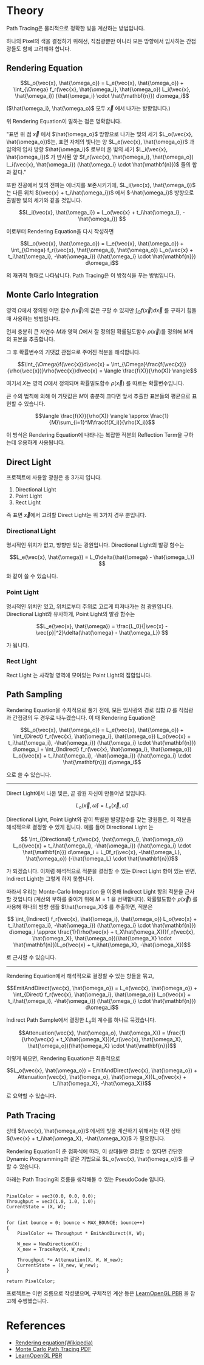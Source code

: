 # Theory

Path Tracing은 물리적으로 정확한 빛을 계산하는 방법입니다.

하나의 Pixel의 색을 결정하기 위해선, 직접광뿐만 아니라 모든 방향에서 입사하는 간접광들도 함께 고려해야 합니다.

## Rendering Equation

$$L_o(\vec{x}, \hat{\omega_o}) = L_e(\vec{x}, \hat{\omega_o}) + \int_{\Omega} f_r(\vec{x}, \hat{\omega_i}, \hat{\omega_o}) L_i(\vec{x}, \hat{\omega_i}) (\hat{\omega_i} \cdot \hat{\mathbf{n}}) d\omega_i$$

($\hat{\omega_i}, \hat{\omega_o}$ 모두 $\vec{x}$ 에서 나가는 방향입니다.)

위 Rendering Equation이 말하는 점은 명확합니다.

"표면 위 점 $\vec{x}$ 에서 $\hat{\omega_o}$ 방향으로 나가는 빛의 세기 $L_o(\vec{x}, \hat{\omega_o})$는, 표면 자체의 빛나는 양 $L_e(\vec{x}, \hat{\omega_o})$ 과 임의의 입사 방향 $\hat{\omega_i}$ 로부터 온 빛의 세기 $L_i(\vec{x}, \hat{\omega_i})$ 가 반사된 양 $f_r(\vec{x}, \hat{\omega_i}, \hat{\omega_o}) L_i(\vec{x}, \hat{\omega_i}) (\hat{\omega_i} \cdot \hat{\mathbf{n}})$ 들의 합과 같다."

또한 진공에서 빛의 전파는 에너지를 보존시키기에, $L_i(\vec{x}, \hat{\omega_i})$ 는 다른 위치 $(\vec{x} + t_i\hat{\omega_i})$ 에서 $-\hat{\omega_i}$ 방향으로 출발한 빛의 세기와 같을 것입니다.

$$L_i(\vec{x}, \hat{\omega_i}) = L_o(\vec{x} + t_i\hat{\omega_i}, -\hat{\omega_i}) $$

이로부터 Rendering Equation을 다시 작성하면

$$L_o(\vec{x}, \hat{\omega_o}) = L_e(\vec{x}, \hat{\omega_o}) + \int_{\Omega} f_r(\vec{x}, \hat{\omega_i}, \hat{\omega_o}) L_o(\vec{x} + t_i\hat{\omega_i}, -\hat{\omega_i}) (\hat{\omega_i} \cdot \hat{\mathbf{n}}) d\omega_i$$

의 재귀적 형태로 나타납니다. Path Tracing은 이 방정식을 푸는 방법입니다.


## Monte Carlo Integration

영역 ${\Omega}$에서 정의된 어떤 함수 $f(\vec{x})$의 값은 구할 수 있지만 $\int_{\Omega}f(\vec{x})d\vec{x}$ 를 구하기 힘들 때 사용하는 방법입니다.

먼저 충분히 큰 자연수 $M$과 영역 ${\Omega}$에서 잘 정의된 확률밀도함수 $\rho(\vec{x})$를 정의해 $M$개의 표본을 추출합니다.

그 후 확률변수의 기댓값 관점으로 주어진 적분을 해석합니다.

$$\int_{\Omega}f(\vec{x})d\vec{x} = \int_{\Omega}\frac{f(\vec{x})}{\rho(\vec{x})}\rho(\vec{x})d\vec{x} =  \langle \frac{f(X)}{\rho(X)} \rangle$$

여기서 $X$는 영역 ${\Omega}$에서 정의되며 확률밀도함수 $\rho(\vec{x})$ 를 따르는 확률변수입니다.

큰 수의 법칙에 의해 이 기댓값은 $M$이 충분히 크다면 앞서 추출한 표본들의 평균으로 표현할 수 있습니다.

$$\langle \frac{f(X)}{\rho(X)} \rangle \approx \frac{1}{M}\sum_{i=1}^M\frac{f(X_i)}{\rho(X_i)}$$

이 방식은 Rendering Equation에 나타나는 복잡한 적분의 Reflection Term을 구하는데 유용하게 사용됩니다.

## Direct Light

프로젝트에 사용할 광원은 총 3가지 입니다.

1. Directional Light
2. Point Light
3. Rect Light

즉 표면 $\vec{x}$에서 고려할 Direct Light는 위 3가지 경우 뿐입니다.

### Directional Light

명시적인 위치가 없고, 방향만 있는 광원입니다. Directional Light의 발광 함수는 

$$L_e(\vec{x}, \hat{\omega}) = L_0\delta(\hat{\omega} - \hat{\omega_L}) $$

와 같이 쓸 수 있습니다.

### Point Light

명시적인 위치만 있고, 위치로부터 주위로 고르게 퍼져나가는 점 광원입니다. Directional Light와 유사하게, Point Light의 발광 함수는

$$L_e(\vec{x}, \hat{\omega}) = \frac{L_0}{|\vec{x} - \vec{p}|^2}\delta(\hat{\omega} - \hat{\omega_L}) $$

가 됩니다.

### Rect Light

Rect Light 는 사각형 영역에 모여있는 Point Light의 집합입니다.


## Path Sampling


Rendering Equation을 수치적으로 풀기 전에, 모든 입사광의 경로 집합 $\Omega$ 를 직접광과 간접광의 두 경우로 나누겠습니다. 이 때 Rendering Equation은

$$L_o(\vec{x}, \hat{\omega_o}) = L_e(\vec{x}, \hat{\omega_o}) + \int_{Direct} f_r(\vec{x}, \hat{\omega_i}, \hat{\omega_o}) L_o(\vec{x} + t_i\hat{\omega_i}, -\hat{\omega_i}) (\hat{\omega_i} \cdot \hat{\mathbf{n}}) d\omega_i + \int_{Indirect} f_r(\vec{x}, \hat{\omega_i}, \hat{\omega_o}) L_o(\vec{x} + t_i\hat{\omega_i}, -\hat{\omega_i}) (\hat{\omega_i} \cdot \hat{\mathbf{n}}) d\omega_i$$

으로 쓸 수 있습니다.

------------

Direct Light에서 나온 빛은, 곧 광원 자신이 만들어낸 빛입니다.

$$L_o(\vec{x}, \hat{\omega}) = L_e(\vec{x}, \hat{\omega})$$



Directional Light, Point Light와 같이 특별한 발광함수를 갖는 광원들은, 이 적분을 해석적으로 결정할 수 있게 됩니다. 예를 들어 Directional Light 는

$$ \int_{Directional} f_r(\vec{x}, \hat{\omega_i}, \hat{\omega_o}) L_o(\vec{x} + t_i\hat{\omega_i}, -\hat{\omega_i}) (\hat{\omega_i} \cdot \hat{\mathbf{n}}) d\omega_i = L_0f_r(\vec{x}, -\hat{\omega_L}, \hat{\omega_o}) (-\hat{\omega_L} \cdot \hat{\mathbf{n}})$$

가 되겠습니다. 이처럼 해석적으로 적분을 결정할 수 있는 Direct Light 항이 있는 반면, Indirect Light는 그렇게 하지 못합니다. 

따라서 우리는 Monte-Carlo Integration 을 이용해 Indirect Light 항의 적분을 근사할 것입니다 (계산의 부하를 줄이기 위해 $M = 1$ 을 선택합니다). 확률밀도함수 $\rho(\vec{x})$ 를 사용해 하나의 방향 샘플 $\hat{\omega_X}$ 를 추출하면, 적분은

$$ \int_{Indirect} f_r(\vec{x}, \hat{\omega_i}, \hat{\omega_o}) L_o(\vec{x} + t_i\hat{\omega_i}, -\hat{\omega_i}) (\hat{\omega_i} \cdot \hat{\mathbf{n}}) d\omega_i \approx  \frac{1}{\rho(\vec{x} + t_X\hat{\omega_X})}f_r(\vec{x}, \hat{\omega_X}, \hat{\omega_o})(\hat{\omega_X} \cdot \hat{\mathbf{n}})L_o(\vec{x} + t_i\hat{\omega_X}, -\hat{\omega_X})$$

로 근사할 수 있습니다.

------------

Rendering Equation에서 해석적으로 결정할 수 있는 항들을 묶고, 


$$EmitAndDirect(\vec{x}, \hat{\omega_o}) = L_e(\vec{x}, \hat{\omega_o}) + \int_{Direct} f_r(\vec{x}, \hat{\omega_i}, \hat{\omega_o}) L_o(\vec{x} + t_i\hat{\omega_i}, -\hat{\omega_i}) (\hat{\omega_i} \cdot \hat{\mathbf{n}}) d\omega_i$$

Indirect Path Sample에서 결정한 $L_o$의 계수를 하나로 묶겠습니다.


$$Attenuation(\vec{x}, \hat{\omega_o}, \hat{\omega_X}) = \frac{1}{\rho(\vec{x} + t_X\hat{\omega_X})}f_r(\vec{x}, \hat{\omega_X}, \hat{\omega_o})(\hat{\omega_X} \cdot \hat{\mathbf{n}})$$

이렇게 묶으면, Rendering Equation은 최종적으로

$$L_o(\vec{x}, \hat{\omega_o}) = EmitAndDirect(\vec{x}, \hat{\omega_o}) + Attenuation(\vec{x}, \hat{\omega_o}, \hat{\omega_X})L_o(\vec{x} + t_i\hat{\omega_X}, -\hat{\omega_X})$$

로 요약할 수 있습니다.

## Path Tracing

상태 $(\vec{x}, \hat{\omega_o})$ 에서의 빛을 계산하기 위해서는 이전 상태 $(\vec{x} + t_i\hat{\omega_X}, -\hat{\omega_X})$ 가 필요합니다. 

Rendering Equation이 준 점화식에 따라, 이 상태들만 결정할 수 있다면 간단한 Dynamic Programming과 같은 기법으로 $L_o(\vec{x}, \hat{\omega_o})$ 를 구할 수 있습니다.

아래는 Path Tracing의 흐름을 생각해볼 수 있는 PseudoCode 입니다.

```

PixelColor = vec3(0.0, 0.0, 0.0);
Throughput = vec3(1.0, 1.0, 1.0);
CurrentState = (X, W);


for (int bounce = 0; bounce < MAX_BOUNCE; bounce++)
{
    PixelColor += Throughput * EmitAndDirect(X, W);

    W_new = NewDirection(X);
    X_new = TraceRay(X, W_new);

    Throughput *= Attenuation(X, W, W_new);
    CurrentState = (X_new, W_new);
}

return PixelColor;

```

프로젝트는 이런 흐름으로 작성됐으며, 구체적인 계산 등은 [LearnOpenGL PBR][LearnOpenGL-PBR-Theory] 을 참고해 수행했습니다.

# References

+ [Rendering equation(Wikipedia)](https://en.wikipedia.org/wiki/Rendering_equation)
+ [Monte Carlo Path Tracing PDF](https://graphics.stanford.edu/courses/cs348b-01/course29.hanrahan.pdf)
+ [LearnOpenGL PBR](https://learnopengl.com/PBR/Theory)





[LearnOpenGL-PBR-Theory]: https://learnopengl.com/PBR/Theory
[Rendering-Equation-Wiki]: https://en.wikipedia.org/wiki/Rendering_equation
[Stanford-Computer-Graphics-pdf]: https://graphics.stanford.edu/courses/cs348b-01/course29.hanrahan.pdf